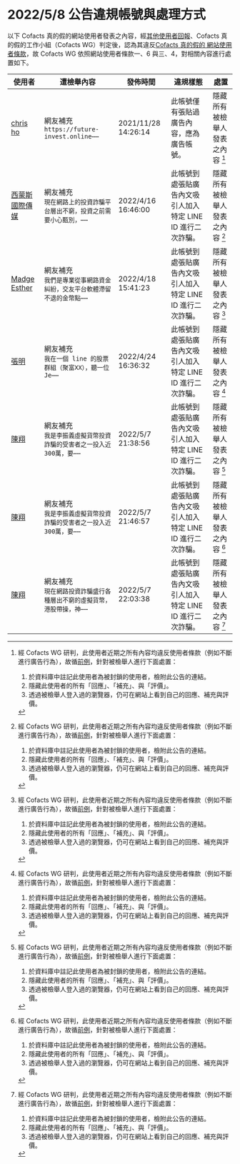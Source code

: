2022/5/8 公告違規帳號與處理方式
=========

以下 Cofacts 真的假的網站使用者發表之內容，經[其他使用者回報](https://docs.google.com/spreadsheets/d/e/2PACX-1vRdcwXdC36xfgXfSMSk527Zbel9A-__vwRXkQ0NjkzSXoSPETCFc7sI7SoaAFdPCfskugtQL-Md8JgH/pubhtml?gid=438362561&single=true)、Cofacts 真的假的工作小組（Cofacts WG）判定後，認為其違反[Cofacts 真的假的 網站使用者條款](https://github.com/cofacts/rumors-site/blob/master/LEGAL.md)，故 Cofacts WG 依照網站使用者條款一、6 與三、4，對相關內容進行處置如下。

| 使用者 | 遭檢舉內容 | 發佈時間 | 違規樣態 | 處置 |
| ----- | -------- | ------- | ------- | --- |
| [chris ho](https://cofacts.github.io/community-builder/#/editorworks?showAll=1&day=365&userId=mqQgZX0BnX5-aOa48WMb) | 網友補充<br>`https://future-invest.online⋯⋯` | 2021/11/28 14:26:14 | 此帳號僅有張貼過廣告內容，應為廣告帳號。 | 隱藏所有被檢舉人發表之內容 [^block] |
| [西蒙斯國際傳媒](https://cofacts.github.io/community-builder/#/editorworks?showAll=1&day=365&userId=BiYfJoABvUvLpBdgtSSP) | 網友補充<br>`現在網路上的投資詐騙平台層出不窮，投資之前需要小心甄別，⋯⋯` | 2022/4/16 16:46:00 | 此帳號到處張貼廣告內文吸引人加入特定 LINE ID 進行二次詐騙。 | 隱藏所有被檢舉人發表之內容 [^block] |
| [Madge Esther](https://cofacts.github.io/community-builder/#/editorworks?showAll=1&day=365&userId=FSadO4ABvUvLpBdgnTtT) | 網友補充<br>`我們是專業從事網路資金糾紛，交友平台軟體滯留不退的金幣點⋯⋯` | 2022/4/18 15:41:23 | 此帳號到處張貼廣告內文吸引人加入特定 LINE ID 進行二次詐騙。 | 隱藏所有被檢舉人發表之內容 [^block] |
| [張明](https://cofacts.github.io/community-builder/#/editorworks?showAll=1&day=365&userId=zya1WoABvUvLpBdg4Vw9) | 網友補充<br>`我在一個 line 的股票群組（聚富XX），聽一位 Je⋯⋯` | 2022/4/24 16:36:32 | 此帳號到處張貼廣告內文吸引人加入特定 LINE ID 進行二次詐騙。 | 隱藏所有被檢舉人發表之內容 [^block] |
| [陳翔](https://cofacts.github.io/community-builder/#/editorworks?showAll=1&day=365&userId=vCYVSoABvUvLpBdgAUqF) | 網友補充<br>`我是李振義虛擬貨幣投資詐騙的受害者之一投入近300萬，要⋯⋯` | 2022/5/7 21:38:56 | 此帳號到處張貼廣告內文吸引人加入特定 LINE ID 進行二次詐騙。 | 隱藏所有被檢舉人發表之內容 [^block] |
| [陳翔](https://cofacts.github.io/community-builder/#/editorworks?showAll=1&day=365&userId=vCYVSoABvUvLpBdgAUqF) | 網友補充<br>`我是李振義虛擬貨幣投資詐騙的受害者之一投入近300萬，要⋯⋯` | 2022/5/7 21:46:57 | 此帳號到處張貼廣告內文吸引人加入特定 LINE ID 進行二次詐騙。 | 隱藏所有被檢舉人發表之內容 [^block] |
| [陳翔](https://cofacts.github.io/community-builder/#/editorworks?showAll=1&day=365&userId=vCYVSoABvUvLpBdgAUqF) | 網友補充<br>`現在網路投資詐騙盛行各種層出不窮的虛擬貨幣，港股帶操，神⋯⋯` | 2022/5/7 22:03:38 | 此帳號到處張貼廣告內文吸引人加入特定 LINE ID 進行二次詐騙。 | 隱藏所有被檢舉人發表之內容 [^block] |

[^block]: 
    經 Cofacts WG 研判，此使用者近期之所有內容均違反使用者條款（例如不斷進行廣告行為），故循[前例](https://github.com/cofacts/takedowns/blob/master/2021/1125-2nd-spam.md)，針對被檢舉人進行下面處置：
    1. 於資料庫中註記此使用者為被封鎖的使用者，檢附此公告的連結。
    2. 隱藏此使用者的所有「回應」、「補充」、與「評價」。
    3. 透過被檢舉人登入過的瀏覽器，仍可在網站上看到自己的回應、補充與評價。

